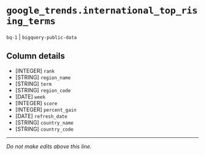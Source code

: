 # `google_trends.international_top_rising_terms`
`bq-1` | `bigquery-public-data`

## Column details
* [INTEGER]   `rank`
* [STRING]    `region_name`
* [STRING]    `term`
* [STRING]    `region_code`
* [DATE]      `week`
* [INTEGER]   `score`
* [INTEGER]   `percent_gain`
* [DATE]      `refresh_date`
* [STRING]    `country_name`
* [STRING]    `country_code`

-------------------------------------------------------------------------------
*Do not make edits above this line.*
